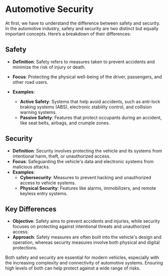 # Automotive Security

At first, we have to understand the difference between safety and security. In the automotive industry, 
safety and security are two distinct but equally important concepts. Here’s a breakdown of their differences:

## Safety
- **Definition**: Safety refers to measures taken to prevent accidents and minimize the risk of injury or death.
- **Focus**: Protecting the physical well-being of the driver, passengers, and other road users.

- **Examples**:
  - **Active Safety**: Systems that help avoid accidents, such as anti-lock braking systems (ABS), electronic
    stability control, and collision warning systems.
  - **Passive Safety**: Features that protect occupants during an accident, like seat belts, airbags, and crumple zones.

## Security
- **Definition**: Security involves protecting the vehicle and its systems from intentional harm, theft, or unauthorized access.
- **Focus**: Safeguarding the vehicle's data and electronic systems from malicious attacks.
- **Examples**:
  - **Cybersecurity**: Measures to prevent hacking and unauthorized access to vehicle systems.
  - **Physical Security**: Features like alarms, immobilizers, and remote keyless entry systems.

## Key Differences
- **Objective**: Safety aims to prevent accidents and injuries, while security focuses on protecting against intentional threats and unauthorized access.
- **Approach**: Safety measures are often built into the vehicle's design and operation, whereas security measures involve both physical and digital protections.

Both safety and security are essential for modern vehicles, especially with the increasing complexity and
connectivity of automotive systems. Ensuring high levels of both can help protect against a wide range of risks.
